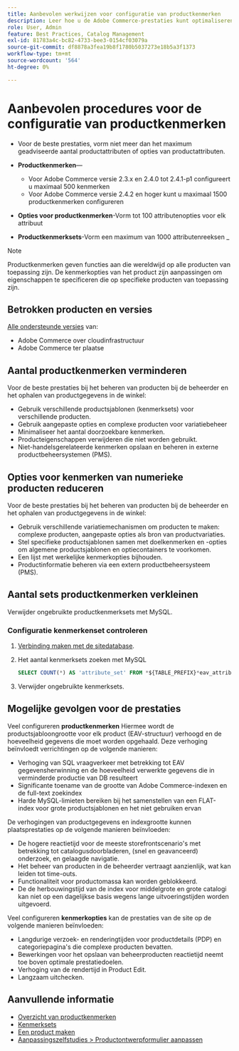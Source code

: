 ```yaml
---
title: Aanbevolen werkwijzen voor configuratie van productkenmerken
description: Leer hoe u de Adobe Commerce-prestaties kunt optimaliseren door het aantal productkenmerken, kenmerkopties en kenmerksets te beperken
role: User, Admin
feature: Best Practices, Catalog Management
exl-id: 81783a4c-bc82-4733-bee3-0154cf03079a
source-git-commit: df8878a3fea19b8f1780b5037273e18b5a3f1373
workflow-type: tm+mt
source-wordcount: '564'
ht-degree: 0%

---
```


# Aanbevolen procedures voor de configuratie van productkenmerken

- Voor de beste prestaties, vorm niet meer dan het maximum geadviseerde aantal productattributen of opties van productattributen.

- **Productkenmerken**—
   - Voor Adobe Commerce versie 2.3.x en 2.4.0 tot 2.4.1-p1 configureert u maximaal 500 kenmerken
   - Voor Adobe Commerce versie 2.4.2 en hoger kunt u maximaal 1500 productkenmerken configureren
- **Opties voor productkenmerken**-Vorm tot 100 attributenopties voor elk attribuut
- **Productkenmerksets**-Vorm een maximum van 1000 attributenreeksen _
>[!NOTE]
>
>Productkenmerken geven functies aan die wereldwijd op alle producten van toepassing zijn. De kenmerkopties van het product zijn aanpassingen om eigenschappen te specificeren die op specifieke producten van toepassing zijn.

## Betrokken producten en versies

[Alle ondersteunde versies](../../../release/versions.md) van:

- Adobe Commerce over cloudinfrastructuur
- Adobe Commerce ter plaatse

## Aantal productkenmerken verminderen

Voor de beste prestaties bij het beheren van producten bij de beheerder en het ophalen van productgegevens in de winkel:

- Gebruik verschillende productsjablonen (kenmerksets) voor verschillende producten.
- Gebruik aangepaste opties en complexe producten voor variatiebeheer
- Minimaliseer het aantal doorzoekbare kenmerken.
- Producteigenschappen verwijderen die niet worden gebruikt.
- Niet-handelsgerelateerde kenmerken opslaan en beheren in externe productbeheersystemen (PMS).

## Opties voor kenmerken van numerieke producten reduceren

Voor de beste prestaties bij het beheren van producten bij de beheerder en het ophalen van productgegevens in de winkel:

- Gebruik verschillende variatiemechanismen om producten te maken: complexe producten, aangepaste opties als bron van productvariaties.
- Stel specifieke productsjablonen samen met doelkenmerken en -opties om algemene productsjablonen en optiecontainers te voorkomen.
- Een lijst met werkelijke kenmerkopties bijhouden.
- Productinformatie beheren via een extern productbeheersysteem (PMS).

## Aantal sets productkenmerken verkleinen

Verwijder ongebruikte productkenmerksets met MySQL.

### Configuratie kenmerkenset controleren

1. [Verbinding maken met de sitedatabase](https://devdocs.magento.com/cloud/project/services-mysql.html#connect-to-the-database).

1. Het aantal kenmerksets zoeken met MySQL

   ```sql
   SELECT COUNT(*) AS 'attribute_set' FROM *${TABLE_PREFIX}*eav_attribute_set;
   ```

1. Verwijder ongebruikte kenmerksets.

## Mogelijke gevolgen voor de prestaties

Veel configureren **productkenmerken** Hiermee wordt de productsjabloongrootte voor elk product (EAV-structuur) verhoogd en de hoeveelheid gegevens die moet worden opgehaald. Deze verhoging beïnvloedt verrichtingen op de volgende manieren:

- Verhoging van SQL vraagverkeer met betrekking tot EAV gegevensherwinning en de hoeveelheid verwerkte gegevens die in verminderde productie van DB resulteert
- Significante toename van de grootte van Adobe Commerce-indexen en de full-text zoekindex
- Harde MySQL-limieten bereiken bij het samenstellen van een FLAT-index voor grote productsjablonen en het niet gebruiken ervan

De verhogingen van productgegevens en indexgrootte kunnen plaatsprestaties op de volgende manieren beïnvloeden:

- De hogere reactietijd voor de meeste storefrontscenario&#39;s met betrekking tot catalogusdoorbladeren, (snel en geavanceerd) onderzoek, en gelaagde navigatie.
- Het beheer van producten in de beheerder vertraagt aanzienlijk, wat kan leiden tot time-outs.
- Functionaliteit voor productomassa kan worden geblokkeerd.
- De de herbouwingstijd van de index voor middelgrote en grote catalogi kan niet op een dagelijkse basis wegens lange uitvoeringstijden worden uitgevoerd.

Veel configureren **kenmerkopties** kan de prestaties van de site op de volgende manieren beïnvloeden:

- Langdurige verzoek- en renderingtijden voor productdetails (PDP) en categoriepagina&#39;s die complexe producten bevatten.
- Bewerkingen voor het opslaan van beheerproducten reactietijd neemt toe boven optimale prestatiedoelen.
- Verhoging van de rendertijd in Product Edit.
- Langzaam uitchecken.

## Aanvullende informatie

- [Overzicht van productkenmerken](https://experienceleague.adobe.com/docs/commerce-admin/catalog/product-attributes/product-attributes.html)
- [Kenmerksets](https://experienceleague.adobe.com/docs/commerce-admin/catalog/product-attributes/create/attribute-sets.html)
- [Een product maken](https://experienceleague.adobe.com/docs/commerce-admin/catalog/products/product-create.html)
- [Aanpassingszelfstudies > Productontwerpformulier aanpassen](https://developer.adobe.com/commerce/php/tutorials/admin/custom-product-creation-form/)

